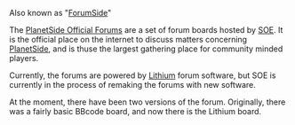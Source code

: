 Also known as "[ForumSide](../terminology/Forumside.md)"

The
[PlanetSide Official Forums](http://forums.station.sony.com/ps/forums/list.m)
are a set of forum boards hosted by [SOE](Sony_Online_Entertainment.md). It is
the official place on the internet to discuss matters concerning
[PlanetSide](PlanetSide.md), and is thuse the largest gathering place for
community minded players.

Currently, the forums are powered by [Lithium](http://lithium.com/) forum
software, but SOE is currently in the process of remaking the forums with new
software.

At the moment, there have been two versions of the forum. Originally, there was
a fairly basic BBcode board, and now there is the Lithium board.
